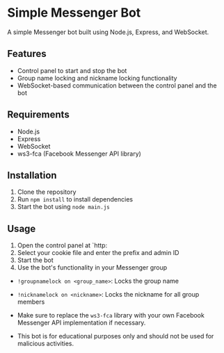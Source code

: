 # Simple Messenger Bot

A simple Messenger bot built using Node.js, Express, and WebSocket.

## Features
* Control panel to start and stop the bot
* Group name locking and nickname locking functionality
* WebSocket-based communication between the control panel and the bot

## Requirements
* Node.js
* Express
* WebSocket
* ws3-fca (Facebook Messenger API library)

## Installation
1. Clone the repository
2. Run `npm install` to install dependencies
3. Start the bot using `node main.js`

## Usage
1. Open the control panel at `http:                 
2. Select your cookie file and enter the prefix and admin ID
3. Start the bot
4. Use the bot's functionality in your Messenger group

           
* `!groupnamelock on <group_name>`: Locks the group name
* `!nicknamelock on <nickname>`: Locks the nickname for all group members

        
* Make sure to replace the `ws3-fca` library with your own Facebook Messenger API implementation if necessary.
* This bot is for educational purposes only and should not be used for malicious activities.
